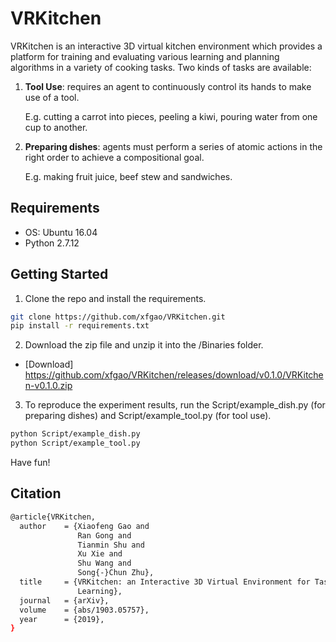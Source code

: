# VRKitchen #

VRKitchen is an interactive 3D virtual kitchen environment which provides a platform for training and evaluating various learning and planning algorithms in a variety of cooking tasks. Two kinds of tasks are available:

1. **Tool Use**: requires an agent to continuously control its hands to make use of a tool.

    E.g. cutting a carrot into pieces, peeling a kiwi, pouring water from one cup to another. 

2. **Preparing dishes**: agents must perform a series of atomic actions in the right order to achieve a compositional goal.

    E.g. making fruit juice, beef stew and sandwiches. 

## Requirements ##
* OS: Ubuntu 16.04
* Python 2.7.12

## Getting Started ##
1. Clone the repo and install the requirements.

```bash
git clone https://github.com/xfgao/VRKitchen.git
pip install -r requirements.txt
```

2. Download the zip file and unzip it into the /Binaries folder.

- [Download] https://github.com/xfgao/VRKitchen/releases/download/v0.1.0/VRKitchen-v0.1.0.zip

3. To reproduce the experiment results, run the Script/example_dish.py (for preparing dishes) and Script/example_tool.py (for tool use).

```bash
python Script/example_dish.py
python Script/example_tool.py
```

  Have fun!
  
## Citation ##
```bash
@article{VRKitchen,
  author    = {Xiaofeng Gao and
               Ran Gong and
               Tianmin Shu and
               Xu Xie and
               Shu Wang and
               Song{-}Chun Zhu},
  title     = {VRKitchen: an Interactive 3D Virtual Environment for Task-oriented
               Learning},
  journal   = {arXiv},
  volume    = {abs/1903.05757},
  year      = {2019},
}
```
